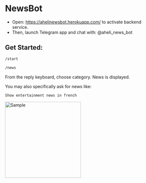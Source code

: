 # NewsBot

- Open: https://ahelinewsbot.herokuapp.com/ to activate backend service.
- Then, launch Telegram app and chat with: @aheli_news_bot 

## Get Started:
```sh
/start
```

```sh
/news
```

From the reply keyboard, choose category.
News is displayed.

You may also specifically ask for news like:
```sh
Show entertainment news in french
```

<img src="https://github.com/Ahelii16/TelegramNewsBot/blob/master/sample.jpeg" alt="Sample" width="250"/>
